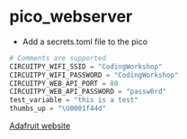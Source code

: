 # pico_webserver


- Add a secrets.toml file to the pico

```python
# Comments are supported
CIRCUITPY_WIFI_SSID = "CodingWorkshop"
CIRCUITPY_WIFI_PASSWORD = "CodingWorkshop"
CIRCUITPY_WEB_API_PORT = 80
CIRCUITPY_WEB_API_PASSWORD = "passw0rd"
test_variable = "this is a test"
thumbs_up = "\U0001f44d"


```

[Adafruit website](https://learn.adafruit.com/pico-w-http-server-with-circuitpython/overview)


